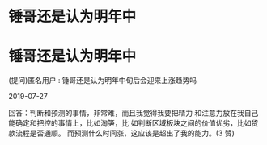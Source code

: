 # 锤哥还是认为明年中

# 锤哥还是认为明年中

(提问)匿名用户 : 锤哥还是认为明年中旬后会迎来上涨趋势吗

2019-07-27

回答：判断和预测的事情，非常难，而且我觉得我要把精力 和注意力放在我自己能确定和把控的事情上，比如淘笋，比 如判断区域板块之间的价值优劣，比如贷款流程是否通顺。 而预测什么时间涨，这应该是超出了我的能力。(3 赞)